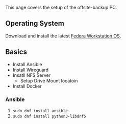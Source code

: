 This page covers the setup of the offsite-backup PC.

## Operating System

Download and install the latest [Fedora Workstation OS](https://fedoraproject.org/workstation/download).

## Basics

- Install Ansible
- Install Wireguard
- Insatll NFS Server
  - Setup Drive Mount locatoin
- Install Docker

### Ansible

1. `sudo dnf install ansible`
2. `sudo dnf install python3-libdnf5`
